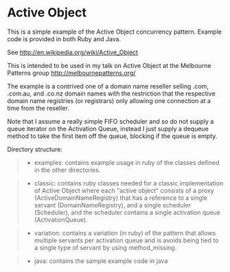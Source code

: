 # Active Object #
This is a simple example of the Active Object concurrency pattern.  Example code is provided in both Ruby and Java.

See http://en.wikipedia.org/wiki/Active_Object

This is intended to be used in my talk on Active Object at the Melbourne Patterns group
http://melbournepatterns.org/

The example is a contrived one of a domain name reseller selling .com, .com.au, and .co.nz domain names
with the restriction that the respective domain name registries (or registrars) only allowing one
connection at a time from the reseller.

Note that I assume a really simple FIFO scheduler and so do not supply a queue iterator on the Activation Queue,
instead I just supply a dequeue method to take the first item off the queue, blocking if the queue is empty.

Directory structure:

> - examples: contains example usage  in ruby of the classes defined in the other directories.

> - classic: contains ruby classes needed for a classic implementation of Active Object where each "active object" consists
> of a proxy (ActiveDomainNameRegistry) that has a reference to a single servant (DomainNameRegistry),
> and a single scheduler (Scheduler), and the scheduler contains a single activation queue (ActivationQueue).

> - variation: contains a variation (in ruby) of the pattern that allows multiple servants per activation queue
> and is avoids being tied to a single type of servant by using method\_missing.

> - java: contains the sample example code in java